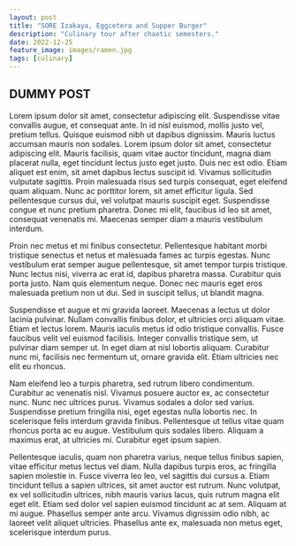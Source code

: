 ```yaml
---
layout: post
title: "SORE Izakaya, Eggcetera and Supper Burger"
description: "Culinary tour after chaotic semesters."
date: 2022-12-25
feature_image: images/ramen.jpg
tags: [culinary]
---
```


## DUMMY POST
Lorem ipsum dolor sit amet, consectetur adipiscing elit. Suspendisse vitae convallis augue, et consequat ante. In id nisl euismod, mollis justo vel, pretium tellus. Quisque euismod nibh ut dapibus dignissim. Mauris luctus accumsan mauris non sodales. Lorem ipsum dolor sit amet, consectetur adipiscing elit. Mauris facilisis, quam vitae auctor tincidunt, magna diam placerat nulla, eget tincidunt lectus justo eget justo. Duis nec est odio. Etiam aliquet est enim, sit amet dapibus lectus suscipit id. Vivamus sollicitudin vulputate sagittis. Proin malesuada risus sed turpis consequat, eget eleifend quam aliquam. Nunc ac porttitor lorem, sit amet efficitur ligula. Sed pellentesque cursus dui, vel volutpat mauris suscipit eget. Suspendisse congue et nunc pretium pharetra. Donec mi elit, faucibus id leo sit amet, consequat venenatis mi. Maecenas semper diam a mauris vestibulum interdum.

Proin nec metus et mi finibus consectetur. Pellentesque habitant morbi tristique senectus et netus et malesuada fames ac turpis egestas. Nunc vestibulum erat semper augue pellentesque, sit amet tempor turpis tristique. Nunc lectus nisi, viverra ac erat id, dapibus pharetra massa. Curabitur quis porta justo. Nam quis elementum neque. Donec nec mauris eget eros malesuada pretium non ut dui. Sed in suscipit tellus, ut blandit magna.

Suspendisse et augue et mi gravida laoreet. Maecenas a lectus ut dolor lacinia pulvinar. Nullam convallis finibus dolor, et ultricies orci aliquam vitae. Etiam et lectus lorem. Mauris iaculis metus id odio tristique convallis. Fusce faucibus velit vel euismod facilisis. Integer convallis tristique sem, ut pulvinar diam semper ut. In eget diam at nisl lobortis aliquam. Curabitur nunc mi, facilisis nec fermentum ut, ornare gravida elit. Etiam ultricies nec elit eu rhoncus.

Nam eleifend leo a turpis pharetra, sed rutrum libero condimentum. Curabitur ac venenatis nisl. Vivamus posuere auctor ex, ac consectetur nunc. Nunc nec ultrices purus. Vivamus sodales a dolor sed varius. Suspendisse pretium fringilla nisi, eget egestas nulla lobortis nec. In scelerisque felis interdum gravida finibus. Pellentesque ut tellus vitae quam rhoncus porta ac eu augue. Vestibulum quis sodales libero. Aliquam a maximus erat, at ultricies mi. Curabitur eget ipsum sapien.

Pellentesque iaculis, quam non pharetra varius, neque tellus finibus sapien, vitae efficitur metus lectus vel diam. Nulla dapibus turpis eros, ac fringilla sapien molestie in. Fusce viverra leo leo, vel sagittis dui cursus a. Etiam tincidunt tellus a sapien ultrices, sit amet auctor est rutrum. Nunc volutpat, ex vel sollicitudin ultrices, nibh mauris varius lacus, quis rutrum magna elit eget elit. Etiam sed dolor vel sapien euismod tincidunt ac at sem. Aliquam at mi augue. Phasellus semper ante arcu. Vivamus dignissim odio nibh, ac laoreet velit aliquet ultricies. Phasellus ante ex, malesuada non metus eget, scelerisque interdum purus.
